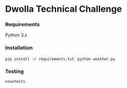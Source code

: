# Dwolla Technical Challenge

### Requirements
Python 3.x

### Installation

``` pip install -r requirements.txt ```
``` python weather.py```

### Testing
``` nosetests ```


